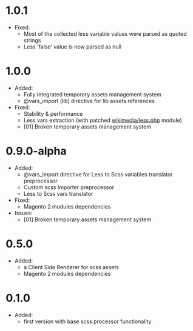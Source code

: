 1.0.1
=============
* Fixed:
    * Most of the collected less variable values were parsed as quoted strings
    * Less 'false' value is now parsed as null
    
1.0.0
=============
* Added:
    * Fully integrated temporary assets management system
    * @vars_import (lib) directive for lib assets references
* Fixed:
    * Stability & performance
    * Less vars extraction (with patched [wikimedia/less.php](https://github.com/dnafactory/wikimedia-less.php-patched/commit/0666335e26e188ee461ec69f56f58072ec09f7cc) module)
    * [01] Broken temporary assets management system
    
0.9.0-alpha
=============
* Added:
    * @vars_import directive for Less to Scss variables translator preprocessor
    * Custom scss Importer preprocessor
    * Less to Scss vars translator
* Fixed:
    * Magento 2 modules dependencies
* Issues:
    * [01] Broken temporary assets management system

0.5.0
=============
* Added:
    * a Client Side Renderer for scss assets
    * Magento 2 modules dependencies

0.1.0
=============
* Added:
    * first version with base scss processor functionality